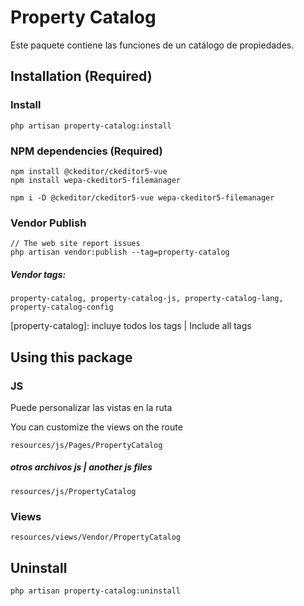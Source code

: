 # Property Catalog

Este paquete contiene las funciones de un catálogo de propiedades.


## Installation (Required)

### Install
```
php artisan property-catalog:install
```

### NPM dependencies (Required)

```
npm install @ckeditor/ckeditor5-vue
npm install wepa-ckeditor5-filemanager

npm i -D @ckeditor/ckeditor5-vue wepa-ckeditor5-filemanager
```

### Vendor Publish
```
// The web site report issues 
php artisan vendor:publish --tag=property-catalog
```

##### Vendor tags:

`property-catalog, property-catalog-js, property-catalog-lang, property-catalog-config`

[property-catalog]: incluye todos los tags | Include all tags

## Using this package

### JS

Puede personalizar las vistas en la ruta

You can customize the views on the route

`resources/js/Pages/PropertyCatalog`

##### otros archivos js | another js files

`resources/js/PropertyCatalog`

### Views

`resources/views/Vendor/PropertyCatalog`

## Uninstall
```
php artisan property-catalog:uninstall
```
